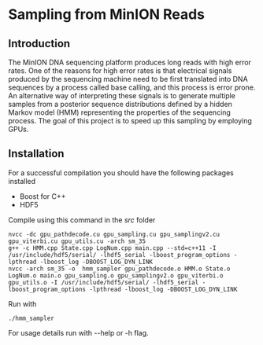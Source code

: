 # Sampling from MinION Reads

## Introduction

The MinION DNA sequencing platform produces long reads with high error
rates. One of the reasons for high error rates is that electrical signals produced
by the sequencing machine need to be first translated into DNA sequences by a
process called base calling, and this process is error prone. An alternative way
of interpreting these signals is to generate multiple samples from a posterior
sequence distributions defined by a hidden Markov model (HMM) representing
the properties of the sequencing process. The goal of this project is to speed up
this sampling by employing GPUs.

## Installation

For a successful compilation you should have the following packages installed
- Boost for C++
- HDF5

Compile using this command in the _src_ folder
```
nvcc -dc gpu_pathdecode.cu gpu_sampling.cu gpu_samplingv2.cu gpu_viterbi.cu gpu_utils.cu -arch sm_35
g++ -c HMM.cpp State.cpp LogNum.cpp main.cpp --std=c++11 -I /usr/include/hdf5/serial/ -lhdf5_serial -lboost_program_options -lpthread -lboost_log -DBOOST_LOG_DYN_LINK
nvcc -arch sm_35 -o  hmm_sampler gpu_pathdecode.o HMM.o State.o LogNum.o main.o gpu_sampling.o gpu_samplingv2.o gpu_viterbi.o gpu_utils.o -I /usr/include/hdf5/serial/ -lhdf5_serial -lboost_program_options -lpthread -lboost_log -DBOOST_LOG_DYN_LINK
```
Run with
```
./hmm_sampler
```
For usage details run with --help or -h flag.
